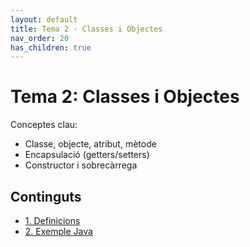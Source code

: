 ```yaml
---
layout: default
title: Tema 2 · Classes i Objectes
nav_order: 20
has_children: true
---
```


# Tema 2: Classes i Objectes
Conceptes clau:
- Classe, objecte, atribut, mètode
- Encapsulació (getters/setters)
- Constructor i sobrecàrrega

## Continguts
- [1. Definicions](./definicions)
- [2. Exemple Java](./exemple-java)